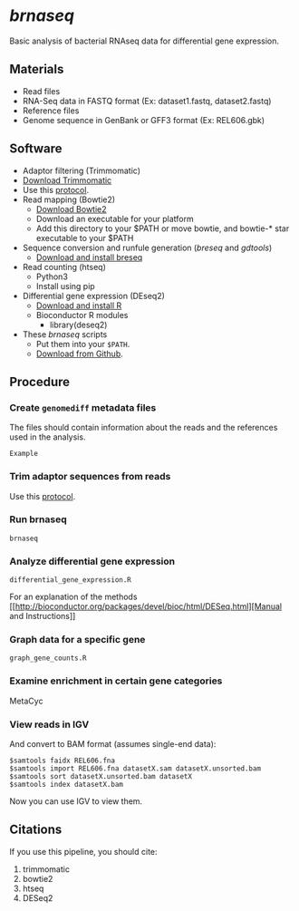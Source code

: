 # _brnaseq_
Basic analysis of bacterial RNAseq data for differential gene expression.


## Materials
* Read files
 * RNA-Seq data in FASTQ format (Ex: dataset1.fastq, dataset2.fastq)
* Reference files
 * Genome sequence in GenBank or GFF3 format (Ex: REL606.gbk)

## Software
* Adaptor filtering (Trimmomatic)
 * [Download Trimmomatic](http://www.usadellab.org/cms/?page=trimmomatic)
 * Use this [protocol](https://barricklab.org/twiki/bin/view/Lab/ProtocolsTrimmomaticCommands).
* Read mapping (Bowtie2)
  * [Download Bowtie2](http://bowtie-bio.sourceforge.net/bowtie2)
  * Download an executable for your platform
  * Add this directory to your $PATH or move bowtie, and bowtie-* star executable to your $PATH
* Sequence conversion and runfule generation (_breseq_ and _gdtools_)
  * [Download and install breseq](http://barricklab.org/breseq)
* Read counting (htseq)
  * Python3
  * Install using pip
* Differential gene expression (DEseq2)
  * [Download and install R](http://cran.r-project.org/)
  * Bioconductor R modules
    * library(deseq2)
* These _brnaseq_ scripts
  * Put them into your `$PATH`.
  * [Download from Github](https://github.com/barricklab/barricklab/blob/master/brnaseq).

## Procedure

### Create <code>genomediff</code> metadata files

The files should contain information about the reads and the references used in the analysis.

```
Example

```

### Trim adaptor sequences from reads

Use this [protocol](https://barricklab.org/twiki/bin/view/Lab/ProtocolsTrimmomaticCommands).

### Run brnaseq

```
brnaseq
```

### Analyze differential gene expression

```
differential_gene_expression.R
```

For an explanation of the methods [[http://bioconductor.org/packages/devel/bioc/html/DESeq.html][Manual and Instructions]]

### Graph data for a specific gene

```
graph_gene_counts.R
```

### Examine enrichment in certain gene categories

MetaCyc

### View reads in IGV

And convert to BAM format (assumes single-end data):
```
$samtools faidx REL606.fna
$samtools import REL606.fna datasetX.sam datasetX.unsorted.bam
$samtools sort datasetX.unsorted.bam datasetX
$samtools index datasetX.bam
```

Now you can use IGV to view them.

## Citations

If you use this pipeline, you should cite:
1. trimmomatic
2. bowtie2
3. htseq
4. DESeq2
